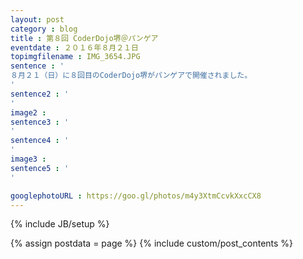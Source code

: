 ```yaml
---
layout: post
category : blog
title : 第８回 CoderDojo堺＠パンゲア
eventdate : ２０１６年８月２１日
topimgfilename : IMG_3654.JPG
sentence : '
８月２１（日）に８回目のCoderDojo堺がパンゲアで開催されました。
'
sentence2 : '
'
image2 :
sentence3 : '
'
sentence4 : '
'
image3 :
sentence5 : '
'

googlephotoURL : https://goo.gl/photos/m4y3XtmCcvkXxcCX8
---
```

{% include JB/setup %}

{% assign postdata = page %}
{% include custom/post_contents %}
